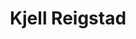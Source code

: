 ---
title: 'Kjell Reigstad'
url: 'https://www.kjellr.com'
tags: ['designer', 'front-end developer']
updatesFeed: 'https://kjellr.com/feed'
nsfw: false
rss: true
---